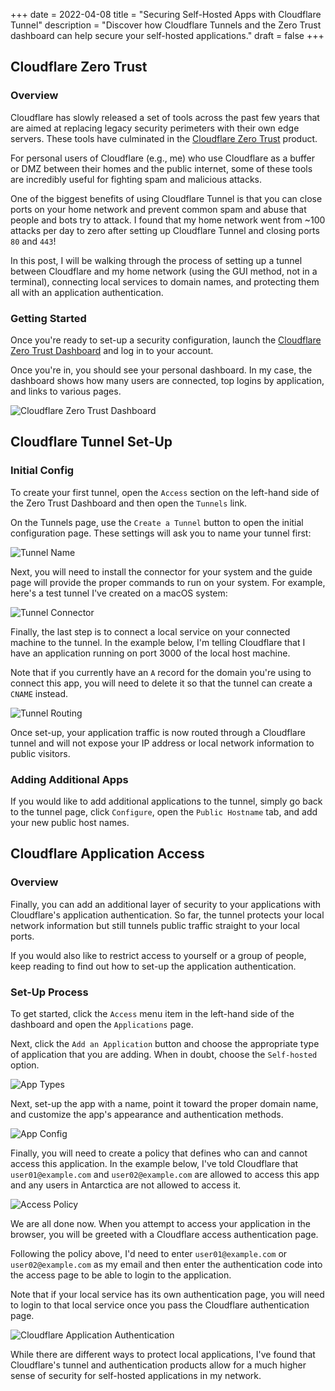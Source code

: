 +++
date = 2022-04-08
title = "Securing Self-Hosted Apps with Cloudflare Tunnel"
description = "Discover how Cloudflare Tunnels and the Zero Trust dashboard can help secure your self-hosted applications."
draft = false
+++

## Cloudflare Zero Trust

### Overview

Cloudflare has slowly released a set of tools across the past few years that are
aimed at replacing legacy security perimeters with their own edge servers. These
tools have culminated in the
[Cloudflare Zero Trust](https://developers.cloudflare.com/cloudflare-one/)
product.

For personal users of Cloudflare (e.g., me) who use Cloudflare as a buffer or
DMZ between their homes and the public internet, some of these tools are
incredibly useful for fighting spam and malicious attacks.

One of the biggest benefits of using Cloudflare Tunnel is that you can close
ports on your home network and prevent common spam and abuse that people and
bots try to attack. I found that my home network went from ~100 attacks per day
to zero after setting up Cloudflare Tunnel and closing ports `80` and `443`!

In this post, I will be walking through the process of setting up a tunnel
between Cloudflare and my home network (using the GUI method, not in a
terminal), connecting local services to domain names, and protecting them all
with an application authentication.

### Getting Started

Once you're ready to set-up a security configuration, launch the
[Cloudflare Zero Trust Dashboard](https://dash.teams.cloudflare.com) and log in
to your account.

Once you're in, you should see your personal dashboard. In my case, the
dashboard shows how many users are connected, top logins by application, and
links to various pages.

![Cloudflare Zero Trust Dashboard](https://img.cleberg.io/blog/20220408-cloudflare-tunnel/cloudflare_zero_trust.png)

## Cloudflare Tunnel Set-Up

### Initial Config

To create your first tunnel, open the `Access` section on the left-hand side of
the Zero Trust Dashboard and then open the `Tunnels` link.

On the Tunnels page, use the `Create a Tunnel` button to open the initial
configuration page. These settings will ask you to name your tunnel first:

![Tunnel Name](https://img.cleberg.io/blog/20220408-cloudflare-tunnel/tunnel_name.png)

Next, you will need to install the connector for your system and the guide page
will provide the proper commands to run on your system. For example, here's a
test tunnel I've created on a macOS system:

![Tunnel Connector](https://img.cleberg.io/blog/20220408-cloudflare-tunnel/tunnel_connector.png)

Finally, the last step is to connect a local service on your connected machine
to the tunnel. In the example below, I'm telling Cloudflare that I have an
application running on port 3000 of the local host machine.

Note that if you currently have an `A` record for the domain you're using to
connect this app, you will need to delete it so that the tunnel can create a
`CNAME` instead.

![Tunnel Routing](https://img.cleberg.io/blog/20220408-cloudflare-tunnel/tunnel_routing.png)

Once set-up, your application traffic is now routed through a Cloudflare tunnel
and will not expose your IP address or local network information to public
visitors.

### Adding Additional Apps

If you would like to add additional applications to the tunnel, simply go back
to the tunnel page, click `Configure`, open the `Public Hostname` tab, and add
your new public host names.

## Cloudflare Application Access

### Overview

Finally, you can add an additional layer of security to your applications with
Cloudflare's application authentication. So far, the tunnel protects your local
network information but still tunnels public traffic straight to your local
ports.

If you would also like to restrict access to yourself or a group of people, keep
reading to find out how to set-up the application authentication.

### Set-Up Process

To get started, click the `Access` menu item in the left-hand side of the
dashboard and open the `Applications` page.

Next, click the `Add an Application` button and choose the appropriate type of
application that you are adding. When in doubt, choose the `Self-hosted` option.

![App Types](https://img.cleberg.io/blog/20220408-cloudflare-tunnel/app_types.png)

Next, set-up the app with a name, point it toward the proper domain name, and
customize the app's appearance and authentication methods.

![App Config](https://img.cleberg.io/blog/20220408-cloudflare-tunnel/app_config.png)

Finally, you will need to create a policy that defines who can and cannot access
this application. In the example below, I've told Cloudflare that
`user01@example.com` and `user02@example.com` are allowed to access this app and
any users in Antarctica are not allowed to access it.

![Access Policy](https://img.cleberg.io/blog/20220408-cloudflare-tunnel/access_policy.png)

We are all done now. When you attempt to access your application in the browser,
you will be greeted with a Cloudflare access authentication page.

Following the policy above, I'd need to enter `user01@example.com` or
`user02@example.com` as my email and then enter the authentication code into the
access page to be able to login to the application.

Note that if your local service has its own authentication page, you will need
to login to that local service once you pass the Cloudflare authentication page.

![Cloudflare Application Authentication](https://img.cleberg.io/blog/20220408-cloudflare-tunnel/cloudflare_app_authentication.png)

While there are different ways to protect local applications, I've found that
Cloudflare's tunnel and authentication products allow for a much higher sense of
security for self-hosted applications in my network.
